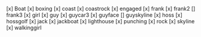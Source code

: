 [x] Boat
[x] boxing
[x] coast
[x] coastrock
[x] engaged
[x] frank
[x] frank2
[] frank3
[x] girl
[x] guy
[x] guycar3
[x] guyface
[] guyskyline
[x] hoss
[x] hossgolf
[x] jack
[x] jackboat
[x] lighthouse
[x] punching
[x] rock
[x] skyline
[x] walkinggirl
